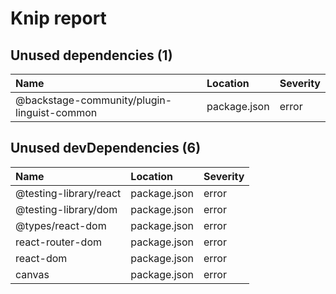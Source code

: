 # Knip report

## Unused dependencies (1)

| Name                                        | Location     | Severity |
| :------------------------------------------ | :----------- | :------- |
| @backstage-community/plugin-linguist-common | package.json | error    |

## Unused devDependencies (6)

| Name                   | Location     | Severity |
| :--------------------- | :----------- | :------- |
| @testing-library/react | package.json | error    |
| @testing-library/dom   | package.json | error    |
| @types/react-dom       | package.json | error    |
| react-router-dom       | package.json | error    |
| react-dom              | package.json | error    |
| canvas                 | package.json | error    |

